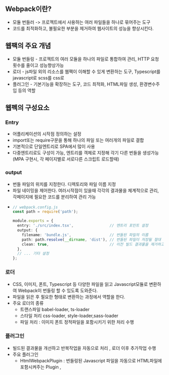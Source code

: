 ## Webpack이란?
- 모듈 번들러 -> 프로젝트에서 사용하는 여러 파일들을 하나로 묶어주는 도구
- 코드를 최적화하고, 불필요한 부분을 제거하여 웹사이트의 성능을 향상시킨다.


## 웹팩의 주요 개념
- 모듈 번들링 - 프로젝트의 여러 모듈을 하나의 파일로 통합하여 관리, HTTP 요청 횟수를 줄이고 성능향상가능
- 로더 - js파일 외의 리소스를 웹팩이 이해할 수 있게 변환하는 도구, Typescript를 javascript로 scss를 css로
- 플러그인 - 기본기능을 확장하는 도구, 코드 최적화, HTML파일 생성, 환경변수주입 등의 역할



## 웹펙의 구성요소

### Entry
- 어플리케이션의 시작점 정의하는 설정
- import또는 require구문을 통해 하나의 파일 또는 여러개의 파일로 결합
- 기본적으로 단일엔트리로 SPA에서 많이 사용
- 다중엔트리로도 구성이 가능, 엔트리를 객체로 지정해 각기 다른 번들을 생성가능(MPA 구현시, 각 페이지별로 서로다른 스크립트 로드할때)

### output
- 번들 파일의 위치를 지정한다. 디렉토리와 파일 이름 지정
- 파일 네이밍을 제어한다. 여러시작점이 있을때 각각의 결과물을 체계적으로 관리, 각페이지에 필요한 코드를 분리하여 관리 가능
- ```typescript
  // webpack.config.js
  const path = require('path');
  
  module.exports = {
    entry: './src/index.tsx',                // 엔트리 포인트 설정
    output: {
      filename: 'bundle.js',                 // 번들된 파일의 이름
      path: path.resolve(__dirname, 'dist'), // 번들된 파일이 저장될 절대 경로
      clean: true,                           // 이전 빌드 결과물을 제거하고 새로 생성
    },
    // ... 기타 설정
  };
  ```


### 로더
- CSS, 이미지, 폰트, Typescript 등 다양한 파일을 읽고 Javascript모듈로 변환하여 Webpack이 번들링 할 수 있도록 도와준다.
- 파일을 읽은 후 필요한 형태로 변환하는 과정에서 역할을 한다.
- 주요 로더의 종류
  - 트랜스파일 babel-loader, ts-loader
  - 스타일 처리 css-loader, style-loader,sass-loader
  - 파일 처리 : 이미지 폰트 정적파일을 포함시키기 위한 처리 수행
 

### 플러그인
- 빌드된 결과물을 개선하고 반복작업을 자동으로 처리 , 로더 이후 추가작업 수행
- 주요 플러그인
  - HtmlWebpackPlugin : 번들링된 Javascript 파일을 자동으로 HTML파일에 포함시켜주는 Plugin , <script>태그를 관리할 필요가없고, 빌드할때마다 최신 번들 파일이 HTML에 삽입
  - ForkTsCheckerWebpackPlugin : Typescript 프로젝트의 성능을 향상시키는 도구, 대규모 프로젝트에서 타입 검사로 인한 빌드 시간 지연문제를 효과적으로 해결 가능
  - MiniCssExtractPlugin : CSS코드를 별도의 파일로 분리하는 도구, 분리된 CSS파일을 브라우저 캐싱기능을 가능하게함
  - dotenv-webpack : 환경변수를 관리, .env파일을 통해 개발/운영에 맞는 설정값 제공
